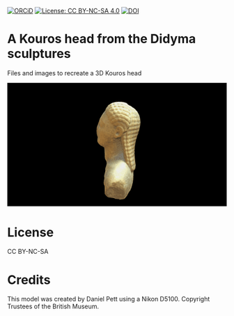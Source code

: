 [![ORCiD](https://img.shields.io/badge/ORCiD-0000--0002--0246--2335-green.svg)](http://orcid.org/0000-0002-0246-2335)
[![License: CC BY-NC-SA 4.0](https://img.shields.io/badge/License-CC%20BY--NC--SA%204.0-lightgrey.svg)](http://creativecommons.org/licenses/by-sa/4.0/) 
[![DOI](https://zenodo.org/badge/DOI/10.5281/zenodo.166543.svg)](https://doi.org/10.5281/zenodo.166543)

# A Kouros head from the Didyma sculptures

Files and images to recreate a 3D Kouros head

![](kouros_head.gif)

# License

CC BY-NC-SA

# Credits

This model was created by Daniel Pett using a Nikon D5100. Copyright Trustees of the British Museum.
